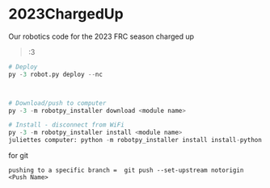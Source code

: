 # 2023ChargedUp
Our robotics code for the 2023 FRC season charged up

>:3
```py
# Deploy
py -3 robot.py deploy --nc



# Download/push to computer
py -3 -m robotpy_installer download <module name>

# Install - disconnect from WiFi
py -3 -m robotpy_installer install <module name>
juliettes computer: python -m robotpy_installer install install-python
```



for git
```git
pushing to a specific branch =  git push --set-upstream notorigin <Push Name>
```
